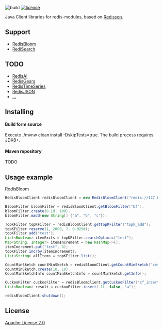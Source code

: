![build](https://github.com/dengliming/redis-modules-java/workflows/Java%20CI/badge.svg) [![license](https://img.shields.io/github/license/dengliming/redis-modules-java)](/LICENSE)

Java Client libraries for redis-modules, based on [Redisson](https://github.com/redisson/redisson).

## Support
* [RedisBloom](redisbloom) 
* [RediSearch](redisearch)

## TODO
* [RedisAI](https://oss.redislabs.com/redisai/)
* [RedisGears](https://oss.redislabs.com/redisgears/)
* [RedisTimeSeries](https://oss.redislabs.com/redistimeseries/)
* [RedisJSON](https://oss.redislabs.com/rejson/)
* [...](https://redis.io/modules)
 
## Installing

#### Build form source
Execute ./mvnw clean install -DskipTests=true. The build process requires JDK8+.
#### Maven repository
TODO

## Usage example
RedisBloom
```java
RedisBloomClient redisBloomClient = new RedisBloomClient("redis://127.0.0.1:6379");

BloomFilter bloomFilter = redisBloomClient.getBloomFilter("bf");
bloomFilter.create(0.1d, 100);
bloomFilter.madd(new String[] {"a", "b", "c"});

TopKFilter topKFilter = redisBloomClient.getTopKFilter("topk_add");
topKFilter.reserve(1, 2000, 7, 0.925d);
topKFilter.add("test");
List<Boolean> itemExits = topKFilter.searchOptions("test");
Map<String, Integer> itemIncrement = new HashMap<>();
itemIncrement.put("test", 3);
topKFilter.incrby(itemIncrement);
List<String> allItems = topKFilter.list();

CountMinSketch countMinSketch = redisBloomClient.getCountMinSketch("cms_add");
countMinSketch.create(10, 10);
CountMinSketchInfo countMinSketchInfo = countMinSketch.getInfo();

CuckooFilter cuckooFilter = redisBloomClient.getCuckooFilter("cf_insert");
List<Boolean> result = cuckooFilter.insert(-1L, false, "a");

redisBloomClient.shutdown();
```
## License

[Apache License 2.0](/LICENSE)